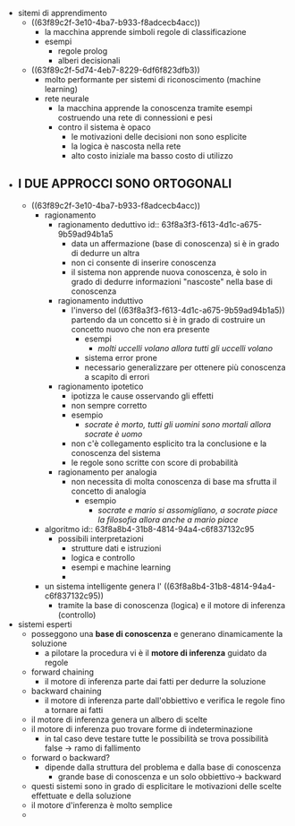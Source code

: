 - sitemi di apprendimento
	- ((63f89c2f-3e10-4ba7-b933-f8adcecb4acc))
		- la macchina apprende simboli regole di classificazione
		- esempi
			- regole prolog
			- alberi decisionali
	- ((63f89c2f-5d74-4eb7-8229-6df6f823dfb3))
		- molto performante per sistemi di riconoscimento (machine learning)
		- rete neurale
			- la macchina apprende la conoscenza tramite esempi costruendo una rete di connessioni e pesi
			- contro il sistema è opaco
				- le motivazioni delle decisioni non sono esplicite
				- la logica è nascosta nella rete
				- alto costo iniziale ma basso costo di utilizzo
- I DUE APPROCCI SONO ORTOGONALI
	-
	- ((63f89c2f-3e10-4ba7-b933-f8adcecb4acc))
		- ragionamento
			- ragionamento deduttivo
			  id:: 63f8a3f3-f613-4d1c-a675-9b59ad94b1a5
				- data un affermazione (base di conoscenza) si è in grado di dedurre un altra
				- non ci consente di inserire conoscenza
				- il sistema non apprende nuova conoscenza, è solo in grado di dedurre informazioni "nascoste" nella base di conoscenza
			- ragionamento induttivo
				- l'inverso del ((63f8a3f3-f613-4d1c-a675-9b59ad94b1a5)) partendo da un concetto si è in grado di costruire un concetto nuovo che non era presente
					- esempi
						- *molti uccelli volano allora tutti gli uccelli volano*
					- sistema error prone
					- necessario generalizzare per ottenere più conoscenza a scapito di errori
			- ragionamento ipotetico
				- ipotizza le cause osservando gli effetti
				- non sempre corretto
				- esempio
					- *socrate è morto, tutti gli uomini sono mortali allora socrate è uomo*
				- non c'è collegamento esplicito tra la conclusione e la conoscenza del sistema
				- le regole sono scritte con score di probabilità
			- ragionamento per analogia
				- non necessita di molta conoscenza di base ma sfrutta il concetto di analogia
					- esempio
						- *socrate e mario si assomigliano, a socrate piace la filosofia allora anche a mario piace*
		- algoritmo
		  id:: 63f8a8b4-31b8-4814-94a4-c6f837132c95
			- possibili interpretazioni
				- strutture dati e istruzioni
				- logica e controllo
				- esempi e machine learning
				-
		- un sistema intelligente genera l' ((63f8a8b4-31b8-4814-94a4-c6f837132c95))
			- tramite la base di conoscenza (logica) e il motore di inferenza (controllo)
- sistemi esperti
	- posseggono una **base di conoscenza** e generano dinamicamente la soluzione
		- a pilotare la procedura vi è il **motore di inferenza** guidato da regole
	- forward chaining
		- il motore di inferenza parte dai fatti per dedurre la soluzione
	- backward chaining
		- il motore di inferenza parte dall'obbiettivo e verifica le regole  fino a tornare ai fatti
	- il motore di inferenza genera un albero di scelte
	- il  motore di inferenza puo trovare forme di indeterminazione
		- in tal caso deve testare tutte le possibilità se trova possibilità false -> ramo di fallimento
	- forward o backward?
		- dipende dalla struttura del problema e dalla base di conoscenza
			- grande base di conoscenza e un solo obbiettivo-> backward
	- questi sistemi sono in grado di esplicitare le motivazioni delle scelte effettuate e della soluzione
	- il motore d'inferenza è molto semplice
	-